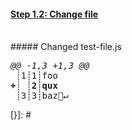 [{]: <helper> (diff_step 1.2)
#### [Step 1.2: Change file](xxx)
<br>
##### Changed test-file.js
<pre>
<i>@@ -1,3 +1,3 @@</i>
 ┊1┊1┊foo
<b>+┊ ┊2┊qux</b>
 ┊3┊3┊baz🚫↵
</pre>
[}]: #